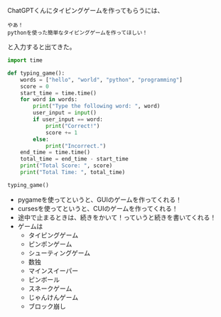 ChatGPTくんにタイピングゲームを作ってもらうには、
```
やあ！
pythonを使った簡単なタイピングゲームを作ってほしい！
```
と入力すると出てきた。

```py
import time

def typing_game():
    words = ["hello", "world", "python", "programming"]
    score = 0
    start_time = time.time()
    for word in words:
        print("Type the following word: ", word)
        user_input = input()
        if user_input == word:
            print("Correct!")
            score += 1
        else:
            print("Incorrect.")
    end_time = time.time()
    total_time = end_time - start_time
    print("Total Score: ", score)
    print("Total Time: ", total_time)

typing_game()

```

- pygameを使ってというと、GUIのゲームを作ってくれる！
- cursesを使ってというと、CUIのゲームを作ってくれる！
- 途中で止まるときは、続きをかいて！っていうと続きを書いてくれる！
- ゲームは
    - タイピングゲーム
    - ピンポンゲーム
    - シューティングゲーム
    - 数独
    - マインスイーパー
    - ピンボール
    - スネークゲーム
    - じゃんけんゲーム
    - ブロック崩し
